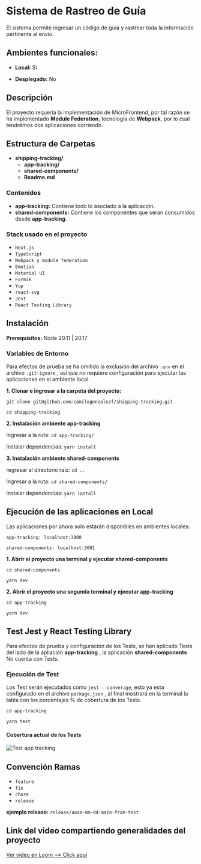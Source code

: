 # Sistema de Rastreo de Guía

El sistema permite ingresar un código de guía y rastrear toda la información pertinente al envío.

## Ambientes funcionales:

- **Local:** Si

- **Desplegado:** No

## Descripción

El proyecto requería la implementación de MicroFrontend, por tal razón se ha implementado **Module Federation**, tecnología de **Webpack**, por lo cual tendrémos dos aplicaciones corriendo.

## Estructura de Carpetas

- **shipping-tracking/**
  - **app-tracking/**
  - **shared-components/**
  - **Readme.md**

### Contenidos

- **app-tracking:** Contiene todo lo asociado a la aplicación.
- **shared-components:** Contiene los componentes que seran consumidos desde **app-tracking**.

### Stack usado en el proyecto

- `Next.js`
- `TypeScript`
- `Webpack y module federation`
- `Emotion`
- `Material UI`
- `Formik`
- `Yup`
- `react-svg`
- `Jest`
- `React Testing Library`

## Instalación

**Prerequisitos:** Node 20.11 | 20.17

### Variables de Entorno

Para efectos de prueba se ha omitido la exclusión del archivo `.env` en el archivo `.git-ignore` , así que no requiere configuración para ejecutar las aplicaciones en el ambiente local.

**1. Clonar e ingresar a la carpeta del proyecto:**

`git clone git@github.com:camilogonzalezf/shipping-tracking.git`

`cd shipping-tracking`

**2. Instalación ambiente app-tracking**

Ingresar a la ruta: `cd app-tracking/`

Instalar dependencias: `yarn install`

**3. Instalación ambiente shared-components**

regresar al directorio raíz: `cd ..`

Ingresar a la ruta: `cd shared-components/`

Instalar dependencias: `yarn install`

## Ejecución de las aplicaciones en Local

Las aplicaciones por ahora solo estarán disponibles en ambientes locales:

`app-tracking: localhost:3000`

`shared-components: localhost:3001`

**1. Abrir el proyecto una terminal y ejecutar shared-components**

`cd shared-components`

`yarn dev`

**2. Abrir el proyecto una segunda terminal y ejecutar app-tracking**

`cd app-tracking`

`yarn dev`

## Test Jest y React Testing Library

Para efectos de prueba y configuración de los Tests, se han aplicado Tests del lado de la apliación **app-tracking** , la aplicación **shared-components** No cuenta con Tests.

### Ejecución de Test

Los Test serán ejecutados como `jest --converage`, esto ya esta configurado en el archivo `package.json` , al final mostrará en la terminal la tabla con los porcentajes % de cobertura de los Tests.

`cd app-tracking`

`yarn test`

#### Cobertura actual de los Tests

![Test app tracking](https://i.imgur.com/FVpeQzT.jpeg)

## Convención Ramas

- `feature`
- `fix`
- `chore`
- `release`

**ejemplo release:** `release/aaaa-mm-dd-main-from-test`

## Link del video compartiendo generalidades del proyecto

[Ver video en Loom --> Click aquí](https://www.loom.com/share/f57f61d2af5c47dfbef291c84d42832d?sid=fb88fb01-7c40-4055-90c6-b5600a1548ba)
